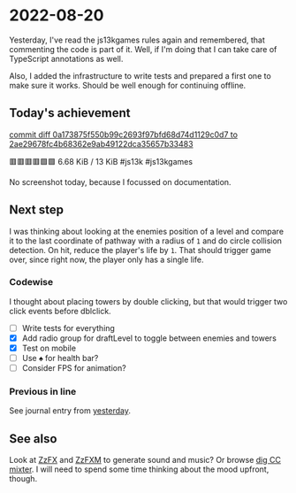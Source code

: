 # 2022-08-20

Yesterday, I've read the js13kgames rules again and remembered, that commenting
the code is part of it. Well, if I'm doing that I can take care of TypeScript
annotations as well.

Also, I added the infrastructure to write tests and prepared a first one to
make sure it works. Should be well enough for continuing offline.

## Today's achievement

[commit diff 0a173875f550b99c2693f97bfd68d74d1129c0d7 to 2ae29678fc4b68362e9ab49122dca35657b33483][diff]

🟥🟥🟥🟥🟩🟩 6.68 KiB / 13 KiB #js13k #js13kgames

No screenshot today, because I focussed on documentation.

## Next step

I was thinking about looking at the enemies position of a level and compare it
to the last coordinate of pathway with a radius of `1` and do circle collision
detection. On hit, reduce the player's life by `1`. That should trigger
game over, since right now, the player only has a single life.

### Codewise

I thought about placing towers by double clicking, but that would trigger two
click events before dblclick.

- [ ] Write tests for everything
- [x] Add radio group for draftLevel to toggle between enemies and towers
- [x] Test on mobile
- [ ] Use ♠️ for health bar?
- [ ] Consider FPS for animation?

### Previous in line

See journal entry from [yesterday][yesterday].

## See also

Look at [ZzFX][zzfx] and [ZzFXM][zzfxm] to generate sound and music?
Or browse [dig CC mixter][dig]. I will need to spend some time thinking about
the mood upfront, though.

[diff]: https://jaenis.ch/hobbies/coding/repos/ryuno-ki/js13kgames-2022/compare/0a173875f550b99c2693f97bfd68d74d1129c0d7...2ae29678fc4b68362e9ab49122dca35657b33483
[dig]: http://dig.ccmixter.org/games
[screenshot]: ./2022-08-20.png
[yesterday]: ./2022-08-19.md
[zzfx]: https://killedbyapixel.github.io/ZzFX/
[zzfxm]: https://keithclark.github.io/ZzFXM/

